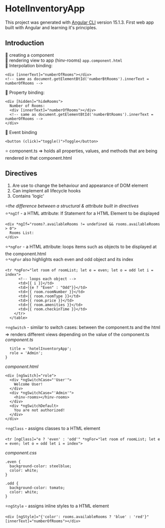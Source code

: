 # HotelInventoryApp

This project was generated with [Angular CLI](https://github.com/angular/angular-cli) version 15.1.3. First web app built with Angular and learning it's principles.

## Introduction

🌟 creating a component <br>
🌟 rendering view to app (hinv-rooms) ``app.component.html`` <br>
🌟 Interpolation binding: 
```
<div [innerText]="numberOfRooms"></div>
<!-- same as document.getElementBtId('numberBtRooms').innerText = numberOfRooms -->
```
🌟 Property binding:
```
<div [hidden]="hideRooms">
  Number of Rooms:
  <div [innerText]="numberOfRooms"></div>
  <!-- same as document.getElementBtId('numberBtRooms').innerText = numberOfRooms -->
</div>
```
🌟 Event binding
```
<button (click)="toggle()">Toggle</button>
```

⭐ component.ts => holds all properties, values, and methods that are being rendered in that component.html

## Directives

1. Are use to change the behaviour and appearance of DOM element
2. Can implement all lifecycle hooks
3. Contains 'logic'

⭐_the difference between a structural & attribute built in directives_ <br>
⭐``*ngIf`` -  a HTML attribute: If Statement for a HTML Element to be displayed
```
<div *ngIf="rooms?.availableRooms != undefined && rooms.availableRooms > 0">
  Rooms List:
</div>
```
⭐``*ngFor`` - a HTML attribute: loops items such as objects to be displayed at the component.html <br>
⭐``*ngFor`` also highlights each even and odd object and its index <br>
```
<tr *ngFor="let room of roomList; let e = even; let o = odd let i = index">
      <!-- loops each object -->
      <td>{{ i }}</td>
      <td>{{e ? "Even" : "Odd"}}</td>
      <td>{{ room.roomNumber }}</td>
      <td>{{ room.roomType }}</td>
      <td>{{ room.price }}</td>
      <td>{{ room.amenities }}</td>
      <td>{{ room.checkinTime }}</td>
    </tr>
  </table>
```
⭐``ngSwitch`` - similar to switch cases: between the component.ts and the html => renders different views depending on the value of the component.ts
_component.ts_
```export class AppComponent {
  title = 'hotelInventoryApp';
  role = 'Admin';
}
```
_component.html_
```
<div [ngSwitch]="role">
  <div *ngSwitchCase="'User'">
    Welcome User!
  </div>
  <div *ngSwitchCase="'Admin'">
    <hinv-rooms></hinv-rooms>
  </div>
  <div *ngSwitchDefault>
    You are not authorized!
  </div>
</div>
```
⭐``ngClass`` - assigns classes to a HTML element
```
<tr [ngClass]="e ? 'even' : 'odd'" *ngFor="let room of roomList; let e = even; let o = odd let i = index">
```
_component.css_
```
.even {
  background-color: steelblue;
  color: white;
}

.odd {
  background-color: tomato;
  color: white;
}
```
⭐``ngStyle`` - assigns inline styles to a HTML element 
```
<div [ngStyle]="{'color': rooms.availableRooms ? 'blue' : 'red'}" [innerText]="numberOfRooms"></div>
```
